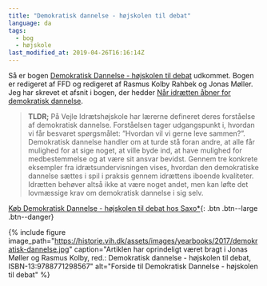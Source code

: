 ```yaml
---
title: "Demokratisk dannelse - højskolen til debat"
language: da
tags:
  - bog
  - højskole
last_modified_at: 2019-04-26T16:16:14Z
---
```


Så er bogen [Demokratisk Dannelse - højskolen til debat](https://www.partner-ads.com/dk/klikbanner.php?partnerid=28187&bannerid=43264&htmlurl=https://www.saxo.com/dk/demokratisk-dannelse_rasmus-kolby-rahbekrasmus-kolby-rahbek_haeftet_9788771298567) udkommet. Bogen er redigeret af FFD og redigeret af Rasmus Kolby Rahbek og Jonas Møller. Jeg har skrevet et afsnit i bogen, der hedder [Når idrætten åbner for demokratisk dannelse](https://historie.vih.dk/aarsskrift/2017/demokratisk-dannelse/).

> **TLDR;**
> På Vejle Idrætshøjskole har lærerne defineret deres forståelse af demokratisk dannelse. Forståelsen tager udgangspunkt i, hvordan vi får besvaret spørgsmålet: ”Hvordan vil vi gerne leve sammen?”. Demokratisk dannelse handler om at turde stå foran andre, at alle får mulighed for at sige noget, at ville byde ind, at have mulighed for medbestemmelse og at være sit ansvar bevidst. Gennem tre konkrete eksempler fra idrætsundervisningen vises, hvordan den demokratiske dannelse sættes i spil i praksis gennem idrættens iboende kvaliteter. Idrætten behøver altså ikke at være noget andet, men kan løfte det lovmæssige krav om demokratisk dannelse i sig selv.

[Køb Demokratisk Dannelse - højskolen til debat hos Saxo*](https://www.partner-ads.com/dk/klikbanner.php?partnerid=28187&bannerid=43264&htmlurl=https://www.saxo.com/dk/demokratisk-dannelse_rasmus-kolby-rahbekrasmus-kolby-rahbek_haeftet_9788771298567){: .btn .btn--large .btn--danger}

{% include figure image_path="https://historie.vih.dk/assets/images/yearbooks/2017/demokratisk-dannelse.jpg" caption="Artiklen har oprindeligt været bragt i Jonas Møller og Rasmus Kolby, red.: Demokratisk dannelse - højskolen til debat, ISBN-13:9788771298567" alt="Forside til Demokratisk Dannelse - højskolen til debat" %}
